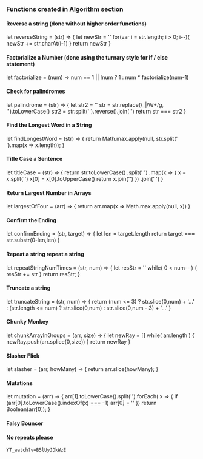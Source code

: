 ### Functions created in Algorithm section


#### Reverse a string (done without higher order functions)
let reverseString = (str) => {
    let newStr = ''
    for(var i = str.length; i > 0; i--){
        newStr += str.charAt(i-1)
    }
    return newStr
}


#### Factorialize a Number (done using the turnary style for if / else statement)
let factorialize = (num) => num == 1 || !num ? 1 : num * factorialize(num-1)


#### Check for palindromes
let palindrome = (str) => {
    let str2 = ''
    str = str.replace(/_|\W+/g, '').toLowerCase()
    str2 = str.split('').reverse().join('')
    return str === str2
}


#### Find the Longest Word in a String
let findLongestWord = (str) => {
    return Math.max.apply(null, str.split(' ').map(x => x.length));
}


#### Title Case a Sentence
let titleCase = (str) => {
    return  str.toLowerCase()
               .split(' ')
               .map(x => {
                    x = x.split('')
                    x[0] = x[0].toUpperCase()
                    return x.join('')
                })
                .join(' ')
}


#### Return Largest Number in Arrays
let largestOfFour = (arr) => {
    return arr.map(x => Math.max.apply(null, x))
}


#### Confirm the Ending
let confirmEnding = (str, target) => {
    let len = target.length
    return target === str.substr(0-len,len)
}


#### Repeat a string repeat a string
let repeatStringNumTimes = (str, num) => {
    let resStr = ''
    while( 0 < num-- ) {
        resStr += str
    }
    return resStr;
}


#### Truncate a string
let truncateString = (str, num) => {
    return (num <= 3) ? str.slice(0,num) + '...' :
        (str.length <= num) ? str.slice(0,num) :
        str.slice(0,num - 3) + '...'
}


#### Chunky Monkey
let chunkArrayInGroups = (arr, size) => {
    let newRay = []
    while( arr.length ) { 
        newRay.push(arr.splice(0,size))
    }
    return newRay
}


#### Slasher Flick
let slasher = (arr, howMany) => {
    return arr.slice(howMany);
}


#### Mutations
let mutation = (arr) => {
    arr[1].toLowerCase().split('').forEach( x => {
        if (arr[0].toLowerCase().indexOf(x) === -1) arr[0] = ''
    })
    return Boolean(arr[0]);
}


#### Falsy Bouncer



#### No repeats please
	YT_watch?v=B5lUyJDkWzE
